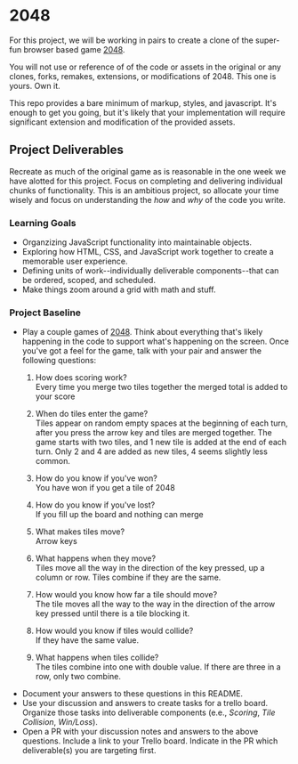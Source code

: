 # 2048
For this project, we will be working in pairs to create a clone of the super-fun browser based game [2048](http://gabrielecirulli.github.io/2048/).

You will not use or reference of of the code or assets in the original or any clones, forks, remakes, extensions, or modifications of 2048. This one is yours. Own it.

This repo provides a bare minimum of markup, styles, and javascript. It's enough to get you going, but it's likely that your implementation will require significant extension and modification of the provided assets.

## Project Deliverables
Recreate as much of the original game as is reasonable in the one week we have alotted for this project. Focus on completing and delivering individual chunks of functionality. This is an ambitious project, so allocate your time wisely and focus on understanding the _how_ and _why_ of the code you write.

### Learning Goals
- Organzizing JavaScript functionality into maintainable objects.
- Exploring how HTML, CSS, and JavaScript work together to create a memorable user experience.
- Defining units of work--individually deliverable components--that can be ordered, scoped, and scheduled.
- Make things zoom around a grid with math and stuff.

### Project Baseline
- Play a couple games of [2048](http://gabrielecirulli.github.io/2048/). Think about everything that's likely happening in the code to support what's happening on the screen. Once you've got a feel for the game, talk with your pair and answer the following questions:
  1. How does scoring work?  
  Every time you merge two tiles together the merged total is added to your score
  1. When do tiles enter the game?  
  Tiles appear on random empty spaces at the beginning of each turn, after you press the arrow key and tiles are merged together. The game starts with two tiles, and 1 new tile is added at the end of each turn. Only 2 and 4 are added as new tiles, 4 seems slightly less common.
  1. How do you know if you've won?  
  You have won if you get a tile of 2048
  1. How do you know if you've lost?  
  If you fill up the board and nothing can merge  
  1. What makes tiles move?  
  Arrow keys  
  1. What happens when they move?  
  Tiles move all the way in the direction of the key pressed, up a column or row. Tiles combine if they are the same.  
  1. How would you know how far a tile should move?  
  The tile moves all the way to the way in the direction of the arrow key pressed until there is a tile blocking it.

  1. How would you know if tiles would collide?  
  If they have the same value.
  1. What happens when tiles collide?   
  The tiles combine into one with double value. If there are three in a row, only two combine.
- Document your answers to these questions in this README.
- Use your discussion and answers to create tasks for a trello board. Organize those tasks into deliverable components (e.e., _Scoring_, _Tile Collision_, _Win/Loss_).
- Open a PR with your discussion notes and answers to the above questions. Include a link to your Trello board. Indicate in the PR which deliverable(s) you are targeting first.
